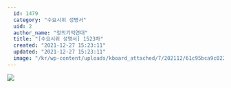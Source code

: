 ```yaml
---
  id: 1479
  category: "수요시위 성명서"
  uid: 2
  author_name: "정의기억연대"
  title: "[수요시위 성명서] 1523차"
  created: "2021-12-27 15:23:11"
  updated: "2021-12-27 15:23:11"
  image: "/kr/wp-content/uploads/kboard_attached/7/202112/61c95bca9c0228996842.jpg"
---
```

![](/kr/wp-content/uploads/kboard_attached/7/202112/61c95bca9c0228996842.jpg)